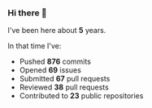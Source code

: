 ### Hi there 👋

I've been here about **5** years.

In that time I've:

- Pushed **876** commits
- Opened **69** issues
- Submitted **67** pull requests
- Reviewed **38** pull requests
- Contributed to **23** public repositories
